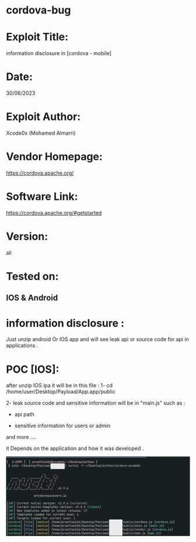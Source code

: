 # cordova-bug

# Exploit Title: 
information disclosure  in [cordova - mobile]
# Date: 
30/06/2023
# Exploit Author: 
Xcode0x (Mohamed Almarri)
# Vendor Homepage: 
https://cordova.apache.org/
# Software Link: 
https://cordova.apache.org/#getstarted
# Version: 
all
# Tested on: 
IOS & Android 
----
# information disclosure  :
Just unzip android Or IOS app and will see leak api or source code for api in applications .
# POC [IOS]:
after unzip IOS ipa it will be in this file :
1- cd /home/user/Desktop/Payload/App.app/public

2- leak source code and sensitive information will be in "main.js" such as :

* api path 

* sensitive information  for users or admin

and more ....

it Depends on the application and how it was developed .

 ![Script](https://github.com/xcodeOn1/cordova-bug/blob/main/poc.png)

